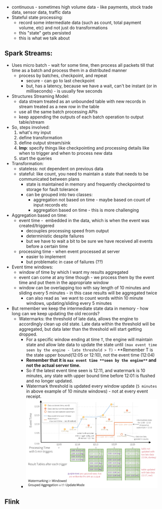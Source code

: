 - continuous - sometimes high volume data - like payments, stock trade data, sensor data, traffic data
- Stateful state processing:
	- record some intermediate data (such as count, total payment volume, etc) and not just do transformations
	- this "state" gets persisted
	- this is what we talk about
## Spark Streams:

- Uses micro batch - wait for some time, then process all packets till that time as a batch and process them in a distributed manner
	- process by batches, checkpoint, and repeat
		- secure - can go to last checkpoint
		- but, has a latency, because we have a wait, can't be instant (or in milliseconds) - is usually few seconds
- Structures Streaming Model:
	- data stream treated as an unbounded table with new records in stream treated as a new row in the table
	- use all the same batch processing APIs
	- keep appending the outputs of each batch operation to output table/stream
- So, steps involved:
	1. what's my input
	2. define transformation
	3. define output stream/sink
	4. **Imp**: specify things like checkpointing and processing details like when to trigger and when to process new data
	5. start the queries
- Transformation:
	- stateless: not dependent on previous data
	- stateful: like count, you need to maintain a state that needs to be communicated between plans
		- state is maintained in memory and frequently checkpointed to storage for fault tolerance
		- can be grouped into two classes:
			- aggregation not based on time - maybe based on count of input records etc
			- aggregation based on time - this is more challenging
- Aggregation based on time:
	- event time -  embedded in the data, which is when the event was created/triggered
		- decouples processing speed from output
		- deterministic despite failures
		- but we have to wait a bit to be sure we have received all events before a certain time
	- processing time - when event processed at server
		- easier to implement
		- but problematic in case of failures (??)
- Event time windows:
	- window of time by which I want my results aggregated
	- event can come at any time though - we process them by the event time and put them in the appropriate window
	- window can be overlapping too with say length of 10 minutes and sliding every 5 minutes - in this case results will be aggregated twice
		- can also read as `we want to count words within 10 minute windows, updating/sliding every 5 minutes
- But remember we keep the intermediate state data in memory - how long can we keep updating the old records?
	- Watermarks: the threshold of late data,  allows the engine to accordingly clean up old state. Late data within the threshold will be aggregated, but data later than the threshold will start getting dropped.
		- For a specific window ending at time `T`, the engine will maintain state and allow late data to update the state until `(max event time seen by the engine - late threshold > T)` - **Remember T is the state upper bound(12:05 or 12:10), not the event time (12:04)
		- **Remember that it is `max event time **seen by the engine**` and not the actual server time.**
		- So if the latest event time seen is 12:11, and watermark is 10 minutes, any state with upper bound time before 12:01 is flushed and no longer updated. 
		- Watermark threshold is updated every window update (`5 minutes` in above example of 10 minute windows) - not at every event receipt.
		- ![|750](attachments/Screenshot%202024-04-29%20at%203.03.50%20AM.png)

## Flink

